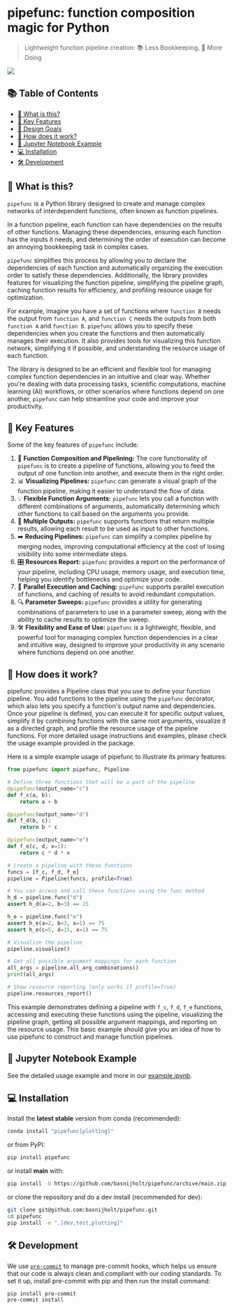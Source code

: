 # pipefunc: function composition magic for Python

> Lightweight function pipeline creation: 📚 Less Bookkeeping, 🎯 More Doing

![](https://user-images.githubusercontent.com/6897215/253785642-cf2a6941-2ea6-41b0-8225-b3e52e94c4de.png)

<!-- toc-start -->
## :books: Table of Contents
<!-- START doctoc generated TOC please keep comment here to allow auto update -->
<!-- DON'T EDIT THIS SECTION, INSTEAD RE-RUN doctoc TO UPDATE -->

- [:thinking: What is this?](#thinking-what-is-this)
- [:rocket: Key Features](#rocket-key-features)
- [:dart: Design Goals](#dart-design-goals)
- [:test_tube: How does it work?](#test_tube-how-does-it-work)
- [:notebook: Jupyter Notebook Example](#notebook-jupyter-notebook-example)
- [:computer: Installation](#computer-installation)
- [:hammer_and_wrench: Development](#hammer_and_wrench-development)

<!-- END doctoc generated TOC please keep comment here to allow auto update -->
<!-- toc-end -->

## :thinking: What is this?

`pipefunc` is a Python library designed to create and manage complex networks of interdependent functions, often known as function pipelines.

In a function pipeline, each function can have dependencies on the results of other functions. Managing these dependencies, ensuring each function has the inputs it needs, and determining the order of execution can become an annoying bookkeeping task in complex cases.

`pipefunc` simplifies this process by allowing you to declare the dependencies of each function and automatically organizing the execution order to satisfy these dependencies. Additionally, the library provides features for visualizing the function pipeline, simplifying the pipeline graph, caching function results for efficiency, and profiling resource usage for optimization.

For example, imagine you have a set of functions where `function B` needs the output from `function A`, and `function C` needs the outputs from both `function A` and `function B`. `pipefunc` allows you to specify these dependencies when you create the functions and then automatically manages their execution. It also provides tools for visualizing this function network, simplifying it if possible, and understanding the resource usage of each function.

The library is designed to be an efficient and flexible tool for managing complex function dependencies in an intuitive and clear way. Whether you're dealing with data processing tasks, scientific computations, machine learning (AI) workflows, or other scenarios where functions depend on one another, `pipefunc` can help streamline your code and improve your productivity.

## :rocket: Key Features

Some of the key features of `pipefunc` include:

1. 🚀 **Function Composition and Pipelining:** The core functionality of `pipefunc` is to create a pipeline of functions, allowing you to feed the output of one function into another, and execute them in the right order.
1. 📊 **Visualizing Pipelines:** `pipefunc` can generate a visual graph of the function pipeline, making it easier to understand the flow of data.
1. 💡 **Flexible Function Arguments:** `pipefunc` lets you call a function with different combinations of arguments, automatically determining which other functions to call based on the arguments you provide.
1. 👥 **Multiple Outputs:** `pipefunc` supports functions that return multiple results, allowing each result to be used as input to other functions.
1. ➡️ **Reducing Pipelines:** `pipefunc` can simplify a complex pipeline by merging nodes, improving computational efficiency at the cost of losing visibility into some intermediate steps.
1. 🎛️ **Resources Report:** `pipefunc` provides a report on the performance of your pipeline, including CPU usage, memory usage, and execution time, helping you identify bottlenecks and optimize your code.
1. 🔄 **Parallel Execution and Caching:** `pipefunc` supports parallel execution of functions, and caching of results to avoid redundant computation.
1. 🔍 **Parameter Sweeps:** `pipefunc` provides a utility for generating combinations of parameters to use in a parameter sweep, along with the ability to cache results to optimize the sweep.
1. 🛠️ **Flexibility and Ease of Use:** `pipefunc` is a lightweight, flexible, and powerful tool for managing complex function dependencies in a clear and intuitive way, designed to improve your productivity in any scenario where functions depend on one another.


## :test_tube: How does it work?

pipefunc provides a Pipeline class that you use to define your function pipeline.
You add functions to the pipeline using the `pipefunc` decorator, which also lets you specify a function's output name and dependencies.
Once your pipeline is defined, you can execute it for specific output values, simplify it by combining functions with the same root arguments, visualize it as a directed graph, and profile the resource usage of the pipeline functions.
For more detailed usage instructions and examples, please check the usage example provided in the package.

Here is a simple example usage of pipefunc to illustrate its primary features:

```python
from pipefunc import pipefunc, Pipeline

# Define three functions that will be a part of the pipeline
@pipefunc(output_name="c")
def f_c(a, b):
    return a + b

@pipefunc(output_name="d")
def f_d(b, c):
    return b * c

@pipefunc(output_name="e")
def f_e(c, d, x=1):
    return c * d * x

# Create a pipeline with these functions
funcs = [f_c, f_d, f_e]
pipeline = Pipeline(funcs, profile=True)

# You can access and call these functions using the func method
h_d = pipeline.func("d")
assert h_d(a=2, b=3) == 15

h_e = pipeline.func("e")
assert h_e(a=2, b=3, x=1) == 75
assert h_e(c=5, d=15, x=1) == 75

# Visualize the pipeline
pipeline.visualize()

# Get all possible argument mappings for each function
all_args = pipeline.all_arg_combinations()
print(all_args)

# Show resource reporting (only works if profile=True)
pipeline.resources_report()
```

This example demonstrates defining a pipeline with `f_c`, `f_d`, `f_e` functions, accessing and executing these functions using the pipeline, visualizing the pipeline graph, getting all possible argument mappings, and reporting on the resource usage.
This basic example should give you an idea of how to use pipefunc to construct and manage function pipelines.

## :notebook: Jupyter Notebook Example

See the detailed usage example and more in our [example.ipynb](https://github.com/basnijholt/pipefunc/blob/main/example.ipynb).

## :computer: Installation

Install the **latest stable** version from conda (recommended):

```bash
conda install "pipefunc[plotting]"
```

or from PyPI:

```bash
pip install pipefunc
```

or install **main** with:

```bash
pip install -U https://github.com/basnijholt/pipefunc/archive/main.zip
```

or clone the repository and do a dev install (recommended for dev):

```bash
git clone git@github.com:basnijholt/pipefunc.git
cd pipefunc
pip install -e ".[dev,test,plotting]"
```

## :hammer_and_wrench: Development

We use [`pre-commit`](https://pre-commit.com/) to manage pre-commit hooks, which helps us ensure that our code is always clean and compliant with our coding standards.
To set it up, install pre-commit with pip and then run the install command:

```bash
pip install pre-commit
pre-commit install
```
